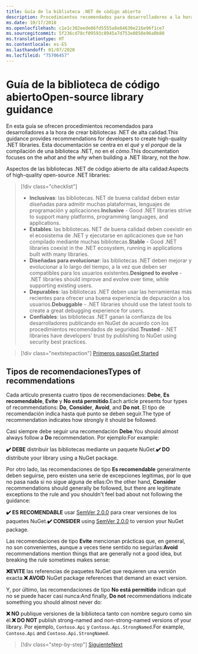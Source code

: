 ```yaml
---
title: Guía de la biblioteca .NET de código abierto
description: Procedimientos recomendados para desarrolladores a la hora de crear bibliotecas .NET de alta calidad
ms.date: 10/17/2018
ms.openlocfilehash: c1e1c302eede86fd5555a8e84630e216e96f1ce7
ms.sourcegitcommit: 5f236cd78cf09593c8945a7d753e0850e96a0b80
ms.translationtype: HT
ms.contentlocale: es-ES
ms.lasthandoff: 01/07/2020
ms.locfileid: "75706457"
---
```

# <a name="open-source-library-guidance"></a><span data-ttu-id="c62c4-103">Guía de la biblioteca de código abierto</span><span class="sxs-lookup"><span data-stu-id="c62c4-103">Open-source library guidance</span></span>

<span data-ttu-id="c62c4-104">En esta guía se ofrecen procedimientos recomendados para desarrolladores a la hora de crear bibliotecas .NET de alta calidad.</span><span class="sxs-lookup"><span data-stu-id="c62c4-104">This guidance provides recommendations for developers to create high-quality .NET libraries.</span></span> <span data-ttu-id="c62c4-105">Esta documentación se centra en el *qué* y el *porqué* de la compilación de una biblioteca .NET, no en el *cómo*.</span><span class="sxs-lookup"><span data-stu-id="c62c4-105">This documentation focuses on the *what* and the *why* when building a .NET library, not the *how*.</span></span>

<span data-ttu-id="c62c4-106">Aspectos de las bibliotecas .NET de código abierto de alta calidad:</span><span class="sxs-lookup"><span data-stu-id="c62c4-106">Aspects of high-quality open-source .NET libraries:</span></span>

> [!div class="checklist"]
>
> * <span data-ttu-id="c62c4-107">**Inclusivas**: las bibliotecas. NET de buena calidad deben estar diseñadas para admitir muchas plataformas, lenguajes de programación y aplicaciones.</span><span class="sxs-lookup"><span data-stu-id="c62c4-107">**Inclusive** - Good .NET libraries strive to support many platforms, programming languages, and applications.</span></span>
> * <span data-ttu-id="c62c4-108">**Estables**: las bibliotecas. NET de buena calidad deben coexistir en el ecosistema de .NET y ejecutarse en aplicaciones que se han compilado mediante muchas bibliotecas.</span><span class="sxs-lookup"><span data-stu-id="c62c4-108">**Stable** - Good .NET libraries coexist in the .NET ecosystem, running in applications built with many libraries.</span></span>
> * <span data-ttu-id="c62c4-109">**Diseñadas para evolucionar**: las bibliotecas .NET deben mejorar y evolucionar a lo largo del tiempo, a la vez que deben ser compatibles para los usuarios existentes.</span><span class="sxs-lookup"><span data-stu-id="c62c4-109">**Designed to evolve** - .NET libraries should improve and evolve over time, while supporting existing users.</span></span>
> * <span data-ttu-id="c62c4-110">**Depurables**: las bibliotecas .NET deben usar las herramientas más recientes para ofrecer una buena experiencia de depuración a los usuarios.</span><span class="sxs-lookup"><span data-stu-id="c62c4-110">**Debuggable** - .NET libraries should use the latest tools to create a great debugging experience for users.</span></span>
> * <span data-ttu-id="c62c4-111">**Confiables**: las bibliotecas .NET ganan la confianza de los desarrolladores publicando en NuGet de acuerdo con los procedimientos recomendados de seguridad.</span><span class="sxs-lookup"><span data-stu-id="c62c4-111">**Trusted** - .NET libraries have developers' trust by publishing to NuGet using security best practices.</span></span>

> [!div class="nextstepaction"]
> [<span data-ttu-id="c62c4-112">Primeros pasos</span><span class="sxs-lookup"><span data-stu-id="c62c4-112">Get Started</span></span>](./get-started.md)

## <a name="types-of-recommendations"></a><span data-ttu-id="c62c4-113">Tipos de recomendaciones</span><span class="sxs-lookup"><span data-stu-id="c62c4-113">Types of recommendations</span></span>

<span data-ttu-id="c62c4-114">Cada artículo presenta cuatro tipos de recomendaciones: **Debe**, **Es recomendable**, **Evite** y **No está permitido**.</span><span class="sxs-lookup"><span data-stu-id="c62c4-114">Each article presents four types of recommendations: **Do**, **Consider**, **Avoid**, and **Do not**.</span></span> <span data-ttu-id="c62c4-115">El tipo de recomendación indica hasta qué punto se deben seguir.</span><span class="sxs-lookup"><span data-stu-id="c62c4-115">The type of recommendation indicates how strongly it should be followed.</span></span>

<span data-ttu-id="c62c4-116">Casi siempre debe seguir una recomendación **Debe**.</span><span class="sxs-lookup"><span data-stu-id="c62c4-116">You should almost always follow a **Do** recommendation.</span></span> <span data-ttu-id="c62c4-117">Por ejemplo:</span><span class="sxs-lookup"><span data-stu-id="c62c4-117">For example:</span></span>

<span data-ttu-id="c62c4-118">**✔️ DEBE** distribuir las bibliotecas mediante un paquete NuGet.</span><span class="sxs-lookup"><span data-stu-id="c62c4-118">**✔️ DO** distribute your library using a NuGet package.</span></span>

<span data-ttu-id="c62c4-119">Por otro lado, las recomendaciones de tipo **Es recomendable** generalmente deben seguirse, pero existen una serie de excepciones legítimas, por lo que no pasa nada si no sigue alguna de ellas:</span><span class="sxs-lookup"><span data-stu-id="c62c4-119">On the other hand, **Consider** recommendations should generally be followed, but there are legitimate exceptions to the rule and you shouldn't feel bad about not following the guidance:</span></span>

<span data-ttu-id="c62c4-120">**✔️ ES RECOMENDABLE** usar [SemVer 2.0.0](https://semver.org/) para crear versiones de los paquetes NuGet.</span><span class="sxs-lookup"><span data-stu-id="c62c4-120">**✔️ CONSIDER** using [SemVer 2.0.0](https://semver.org/) to version your NuGet package.</span></span>

<span data-ttu-id="c62c4-121">Las recomendaciones de tipo **Evite** mencionan prácticas que, en general, no son convenientes, aunque a veces tiene sentido no seguirlas:</span><span class="sxs-lookup"><span data-stu-id="c62c4-121">**Avoid** recommendations mention things that are generally not a good idea, but breaking the rule sometimes makes sense:</span></span>

<span data-ttu-id="c62c4-122">**❌EVITE** las referencias de paquetes NuGet que requieren una versión exacta.</span><span class="sxs-lookup"><span data-stu-id="c62c4-122">**❌ AVOID** NuGet package references that demand an exact version.</span></span>

<span data-ttu-id="c62c4-123">Y, por último, las recomendaciones de tipo **No está permitido** indican qué no se puede hacer casi nunca:</span><span class="sxs-lookup"><span data-stu-id="c62c4-123">And finally, **Do not** recommendations indicate something you should almost never do:</span></span>

<span data-ttu-id="c62c4-124">**❌ NO** publique versiones de la biblioteca tanto con nombre seguro como sin él.</span><span class="sxs-lookup"><span data-stu-id="c62c4-124">**❌ DO NOT** publish strong-named and non-strong-named versions of your library.</span></span> <span data-ttu-id="c62c4-125">Por ejemplo, `Contoso.Api` y `Contoso.Api.StrongNamed`.</span><span class="sxs-lookup"><span data-stu-id="c62c4-125">For example, `Contoso.Api` and `Contoso.Api.StrongNamed`.</span></span>

>[!div class="step-by-step"]
>[<span data-ttu-id="c62c4-126">Siguiente</span><span class="sxs-lookup"><span data-stu-id="c62c4-126">Next</span></span>](get-started.md)
